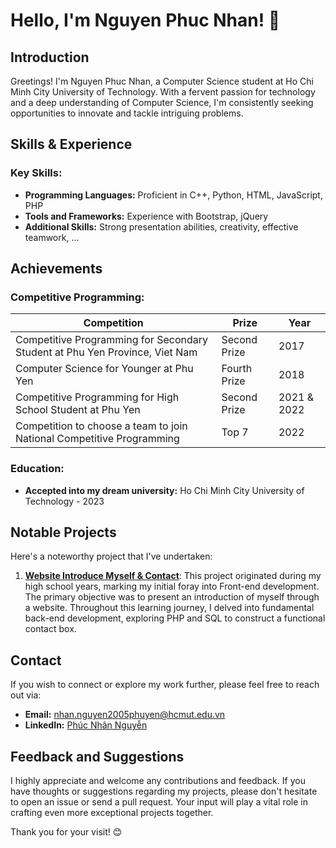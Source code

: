 # Hello, I'm Nguyen Phuc Nhan! 👋

## Introduction

Greetings! I'm Nguyen Phuc Nhan, a Computer Science student at Ho Chi Minh City University of Technology. With a fervent passion for technology and a deep understanding of Computer Science, I'm consistently seeking opportunities to innovate and tackle intriguing problems.

## Skills & Experience

### Key Skills:
- **Programming Languages:** Proficient in C++, Python, HTML, JavaScript, PHP
- **Tools and Frameworks:** Experience with Bootstrap, jQuery
- **Additional Skills:** Strong presentation abilities, creativity, effective teamwork, ...

## Achievements

### Competitive Programming:

| Competition                                                  | Prize           | Year   |
|--------------------------------------------------------------|-----------------|--------|
| Competitive Programming for Secondary Student at Phu Yen Province, Viet Nam | Second Prize    | 2017   |
| Computer Science for Younger at Phu Yen                        | Fourth Prize    | 2018   |
| Competitive Programming for High School Student at Phu Yen      | Second Prize    | 2021 & 2022 |
| Competition to choose a team to join National Competitive Programming | Top 7         | 2022   |

### Education:
- **Accepted into my dream university:** Ho Chi Minh City University of Technology - 2023

## Notable Projects

Here's a noteworthy project that I've undertaken:

1. **[Website Introduce Myself & Contact](http://phucnhan289.great-site.net/1/Ph%C3%BAc-Nh%C3%A2n.html)**:
   This project originated during my high school years, marking my initial foray into Front-end development. The primary objective was to present an introduction of myself through a website. Throughout this learning journey, I delved into fundamental back-end development, exploring PHP and SQL to construct a functional contact box.

## Contact

If you wish to connect or explore my work further, please feel free to reach out via:

- **Email:** nhan.nguyen2005phuyen@hcmut.edu.vn
- **LinkedIn:** [Phúc Nhân Nguyễn](https://www.linkedin.com/in/ph%C3%BAc-nh%C3%A2n-nguy%E1%BB%85n-778b26275/)

## Feedback and Suggestions

I highly appreciate and welcome any contributions and feedback. If you have thoughts or suggestions regarding my projects, please don't hesitate to open an issue or send a pull request. Your input will play a vital role in crafting even more exceptional projects together.

Thank you for your visit! 😊

